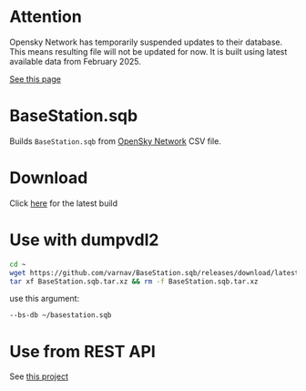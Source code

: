 # Attention

Opensky Network has temporarily suspended updates to their database. This means resulting file will not be
updated for now. It is built using latest available data from February 2025.

[See this page](https://opensky-network.org/data/aircraft)

# BaseStation.sqb

Builds `BaseStation.sqb` from [OpenSky Network](https://opensky-network.org/datasets/metadata/) CSV file.

# Download

Click [here](https://github.com/varnav/BaseStation.sqb/releases/download/latest/BaseStation.sqb.tar.xz) for the latest build

# Use with dumpvdl2

```sh
cd ~
wget https://github.com/varnav/BaseStation.sqb/releases/download/latest/BaseStation.sqb.tar.xz
tar xf BaseStation.sqb.tar.xz && rm -f BaseStation.sqb.tar.xz
```

use this argument:

`--bs-db ~/basestation.sqb`

# Use from REST API

See [this project](https://github.com/varnav/acapi)
